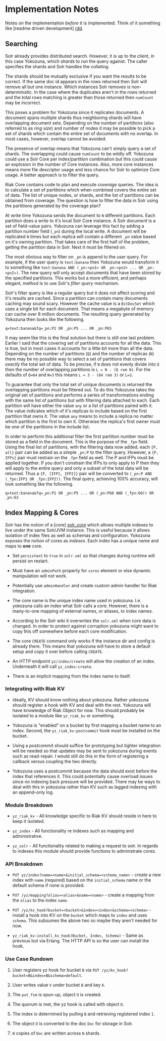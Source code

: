 Implementation Notes
==========

Notes on the implementation _before_ it is implemented.  Think of it
something like [readme driven development] [rdd].


Searching
----------

Solr already provides distributed search.  However, it is up to the
client, in this case Yokozuna, which _shards_ to run the query
against.  The caller specifies the shards and Solr handles the
collating.

The shards should be mutually exclusive if you want the results to be
correct.  If the same doc id appears in the rows returned then Solr
will remove all but one instance.  Which instances Solr removes is
non-deterministic.  In the case where the duplicates aren't in the
rows returned and the total rows matching is greater than those
returned then `numCount` may be incorrect.

This poses a problem for Yokozuna since it replicates documents.  A
document spans multiple shards thus neighboring shards will have
overlapping document sets.  Depending on the number of partitions
(also referred to as _ring size_) and number of nodes it may be
possible to pick a set of shards which contain the entire set of
documents with no overlap.  In most cases, however, overlap cannot be
avoided.

The presence of overlap means that Yokozuna can't simply query a set
of shards.  The overlapping could cause `numCount` to be wildly off.
Yokozuna could use a Solr Core per index/partition combination but
this could cause an explosion in the number of Core instances.  Also,
more core instances means more file descriptor usage and less chance
for Solr to optimize Core usage.  A better approach is to filter the
query.

Riak Core contains code to plan and execute _coverage_ queries.  The
idea is to calculate a set of partitions which when combined covers
the entire set of data.  The list of unique nodes, or shards, and the
list of partitions can be obtained from coverage.  The question is how
to filter the data in Solr using the partitions generated by the
coverage plan?

At write time Yokozuna sends the document to `N` different partitions.
Each partition does a write to it's local Solr Core instance.  A Solr
_document_ is a set of field-value pairs.  Yokozuna can leverage this
fact by adding a partition number field (`_pn`) during the local
write.  A document will be replicated `N` times but each replica will
contain a different `_pn` value based on it's owning partition.  That
takes care of the first half of the problem, getting the partition
data in Solr.  Next it must be filtered on.

The most obvious way to filter on `_pn` is append to the user query.
For example, if the user query is `text:banana` then Yokozuna would
transform it to something like `text:banana AND (_pn:<pn1> OR
_pn:<pn2> ... OR _pn:<pnI>)`.  The new query will only accept
documents that have been stored by the specified partitions.  This
works but a more efficient, and perhaps elegant, method is to use
Solr's _filter query_ mechanism.

Solr's filter query is like a regular query but it does not affect
scoring and it's results are cached.  Since a partition can contain
many documents caching may sound scary.  However the cache value is a
`BitDocSet` which uses a single bit for each document.  That means a
megabyte of memory can cache over 8 million documents.  The resulting
query generated by Yokozuna then looks like the following.

    q=text:banana&fq=_pn:P2 OR _pn:P5 ... OR _pn:P65

It may seem like this is the final solution but there is still one
last problem.  Earlier I said that the covering set of partitions
accounts for all the data.  This is true, but in most cases it
accounts for a little bit more than all the data.  Depending on the
number of partitions (`Q`) and the number of replicas (`N`) there may
be no possible way to select a set of partitions that covers _exactly_
the total set of data.  To be precise, if `N` does not evenly divide
into `Q` then the number of overlapping partitions is `L = N - (Q rem
N)`.  For the defaults of `Q=64` and `N=3` this means `L = 3 - (64 rem
3)` or `L=2`.

To guarantee that only the total set of unique documents is returned
the overlapping partitions must be filtered out.  To do this Yokozuna
takes the original set of partitions and performs a series of
transformations ending with the same list of partitions but with
filtering data attached to each.  Each partition will have either the
value `any` or a list of partitions paired with it.  The value
indicates which of it's replicas to include based on the first
partition that owns it. The value `any` means to include a replica no
matter which partition is the first to own it.  Otherwise the
replica's first owner must be one of the partitions in the include
list.

In order to perform this additional filter the first partition number
must be stored as a field in the document.  This is the purpose of the
`_fpn` field.  Using the final list of partitions, with the filtering
data now added, each `{P, all}` pair can be added as a simple `_pn:P`
to the filter query.  However, a `{P, IFPs}` pair must restrain on the
`_fpn` field as well.  The P and IFPs must be applied together.  If
you don't constrain the IFPs to only apply to P then they will apply
to the entire query and only a subset of the total data will be
returned.  Thus a `{P, [IFP1, IFP2]}` pair will be converted to
`(_pn:P AND (_fpn:IFP1 OR _fpn:IFP2))`.  The final query, achieving
100% accuracy, will look something like the following.

    q=text:banana&fq=_pn:P2 OR _pn:P5 ... OR (_pn:P60 AND (_fpn:60)) OR _pn:63


Index Mapping & Cores
----------

Solr has the notion of a [core] [solr_core] which allows multiple
indexes to live under the same Solr/JVM instance.  This is useful
because it allows isolation of index files as well as schemas and
configuration.  Yokozuna exposes the notion of cores as _indexes_.
Each index has a unique name and maps to **one** core.

* Set `persistent` to `true` in `solr.xml` so that changes during
  runtime will persist on restart.

* Must have an `adminPath` property for `cores` element or else
  dynamic manipulation will not work.

* Potentially use `adminHandler` and create custom admin handler for
  Riak integration.

* The core name is the unique index name used in yokozuna.
  I.e. yokozuna calls an index what Solr calls a core.  However, there
  is a many-to-one mapping of external names, or aliases, to index
  names.

* According to the Solr wiki it overwrites the `solr.xml` when core
  data is changed.  In order to protect against corruption yokozuna
  might want to copy this off somewhere before each core modification.

* The core `CREATE` command only works if the instance dir and config
  is already there.  This means that yokozuna will have to store a
  default setup and copy it over before calling `CREATE`.

* An HTTP endpoint `yz/index/create` will allow the creation of an
  index.  Underneath it will call `yz_index:create`.

* There is an implicit mapping from the index name to itself.

### Integrating with Riak KV

* Ideally, KV should know nothing about yokozuna.  Rather yokozuna
  should register a hook with KV and deal with the rest.  Yokozuna
  will have knowledge of Riak Object for now.  This should probably be
  isolated to a module like `yz_riak_kv` or something.

* Yokozuna is "enabled" on a bucket by first mapping a bucket name to
  an index.  Second, the `yz_riak_kv:postcommit` hook must be
  installed on the bucket.

* Using a postcommit should suffice for prototyping but tighter
  integration will be needed so that updates may be sent to yokozuna
  during events such as read-repair.  I would still do this in the
  form of registering a callback versus coupling the two directly.

* Yokozuna uses a postcommit because the data should exist before the
  index that references it.  This could potentially cause overload
  issues since no indexing back pressure will be provided.  There may
  be ways to deal with this in yokozuna rather than KV such as lagged
  indexing with an append-only log.

### Module Breakdown

* `yz_riak_kv` - All knowledge specific to Riak KV should reside in
  here to keep it isolated.

* `yz_index` - All functionality re indexes such as mapping and
  administrative.

* `yz_solr` - All functionality related to making a request to solr.
  In regards to indexes this module should provide functions to
  administrate cores.

### API Breakdown

* `PUT yz/index?name=<name>&initial_schema=<schema_name>` - create a
  new index with `name` (required) based on the `initial_schema` name
  or the default schema if none is provided.

* `PUT /yz/mapping?alias=<alias>&name=<name>` - create a mapping from
  the `alias` to the index `name`.

* `PUT /yz/kv_hook?bucket=<bucket>&index=<index>&schema=<schema>` -
  install a hook into KV on the `bucket` which maps to `index` and
  uses `schema`.  This subsumes the above two so maybe they aren't
  needed for now.

* `yz_riak_kv:install_kv_hook(Bucket, Index, Schema)` - Same as
  previous but via Erlang.  The HTTP API is so the user can install
  the hook.

### Use Case Rundown

1. User registers yz hook for bucket `B` via `PUT /yz/kv_hook?bucket=B&index=B&schema=default`.

2. User writes value `V` under bucket `B` and key `K`.

3. The `put_fsm` is spun-up, object `O` is created.

4. The quorum is met, the yz hook is called with object `O`.

5. The index is determined by pulling `B` and retrieving registered
   index `I`.

6. The object `O` is converted to the doc `Doc` for storage in Solr.

7. `N` copies of `Doc` are written across `N` shards.


[rdd]: http://tom.preston-werner.com/2010/08/23/readme-driven-development.html

[solr_core]: http://wiki.apache.org/solr/CoreAdmin
